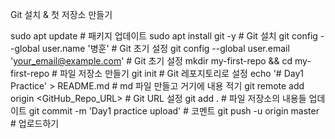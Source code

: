 Git 설치 & 첫 저장소 만들기

sudo apt update # 패키지 업데이트
sudo apt install git -y # Git 설치
git config --global user.name '병훈' # Git 초기 설정
git config --global user.email 'your_email@example.com' # Git 초기 설정
mkdir my-first-repo && cd my-first-repo # 파일 저장소 만들기
git init # Git 레포지토리로 설정
echo '# Day1 Practice' > README.md # md 파일 만들고 거기에 내용 적기
git remote add origin <GitHub_Repo_URL> # Git URL 설정
git add . # 파일 저장소의 내용들 업데이트
git commit -m 'Day1 practice upload' # 코멘트
git push -u origin master # 업로드하기